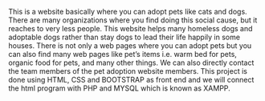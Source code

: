 This is a website basically where you can adopt pets like cats and dogs. There are many organizations where you find doing this social cause, but it reaches to very less people. This website helps many homeless dogs and adoptable dogs rather than stay dogs to lead their life happily in some houses. There is not only a web pages where you can adopt pets but you can also find many web pages like pet’s items i.e. warm bed for pets, organic food for pets, and many other things. We can also directly contact the team members of the pet adoption website members. 
This project is done using HTML, CSS and BOOTSTRAP as front end and we will connect the html program with PHP and MYSQL which is known as XAMPP. 
